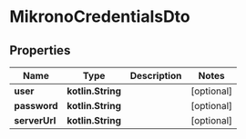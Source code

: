 
# MikronoCredentialsDto

## Properties
Name | Type | Description | Notes
------------ | ------------- | ------------- | -------------
**user** | **kotlin.String** |  |  [optional]
**password** | **kotlin.String** |  |  [optional]
**serverUrl** | **kotlin.String** |  |  [optional]
